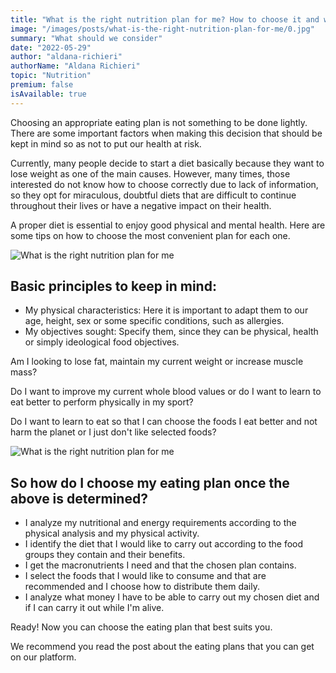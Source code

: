 ```yaml
---
title: "What is the right nutrition plan for me? How to choose it and what should I take into account?"
image: "/images/posts/what-is-the-right-nutrition-plan-for-me/0.jpg"
summary: "What should we consider"
date: "2022-05-29"
author: "aldana-richieri"
authorName: "Aldana Richieri"
topic: "Nutrition"
premium: false
isAvailable: true
---
```


Choosing an appropriate eating plan is not something to be done lightly. There are some important factors when making this decision that should be kept in mind so as not to put our health at risk.

Currently, many people decide to start a diet basically because they want to lose weight as one of the main causes. However, many times, those interested do not know how to choose correctly due to lack of information, so they opt for miraculous, doubtful diets that are difficult to continue throughout their lives or have a negative impact on their health.

A proper diet is essential to enjoy good physical and mental health. Here are some tips on how to choose the most convenient plan for each one.

![What is the right nutrition plan for me](/images/posts/what-is-the-right-nutrition-plan-for-me/1.jpg)

## **Basic principles to keep in mind:**

- My physical characteristics: Here it is important to adapt them to our age, height, sex or some specific conditions, such as allergies.
- My objectives sought: Specify them, since they can be physical, health or simply ideological food objectives.

Am I looking to lose fat, maintain my current weight or increase muscle mass?

Do I want to improve my current whole blood values or do I want to learn to eat better to perform physically in my sport?

Do I want to learn to eat so that I can choose the foods I eat better and not harm the planet or I just don't like selected foods?

![What is the right nutrition plan for me](/images/posts/what-is-the-right-nutrition-plan-for-me/2.jpg)

## **So how do I choose my eating plan once the above is determined?**

- I analyze my nutritional and energy requirements according to the physical analysis and my physical activity.
- I identify the diet that I would like to carry out according to the food groups they contain and their benefits.
- I get the macronutrients I need and that the chosen plan contains.
- I select the foods that I would like to consume and that are recommended and I choose how to distribute them daily.
- I analyze what money I have to be able to carry out my chosen diet and if I can carry it out while I'm alive.

Ready! Now you can choose the eating plan that best suits you.

We recommend you read the post about the eating plans that you can get on our platform.
